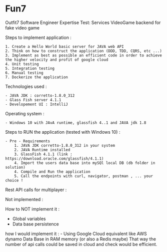 # Fun7
Outfit7 Software Engineer Expertise Test: Services
VideoGame backend for fake video game

Steps to implement application :

    1. Create a Hello World basic server for JAVA web API
    2. Think on how to construct the application (DDD, TDD, CQRS, etc ...)
    3. Implement as best as possible an efficient code in order to achieve the higher velocity and profit of google cloud
    4. Unit testing
    5. Integration testing
    6. Manual testing
    7. Dockerize the application

Technologies used :

    - JAVA JDK : corretto-1.8.0_312
    - Glass Fish server 4.1.1
    - Developement UI : IntelliJ

Operating system :

    - Windows 10 with JAvA runtime, glassfish 4..1 and JAVA jdk 1.8

Steps to RUN the application (tested with Windows 10) :

    - Pre - Requirements
        1. JAVA JDK corretto-1.8.0_312 in your system
        2. JAVA Runtime installed
        3. GlassFish 4.1.1 (link : https://download.oracle.com/glassfish/4.1.1)
        4. Import the users data base into mySQl local DB (db folder in solution)
        4. Compile and Run the application
        5. Call the endpoints with curl, navigator, postman , ... your choice !

Rest API calls for multiplayer :

Not implemented :

How to NOT implement it :
 - Global variables
 - Data base persistence

how I would implement it :
    - Using Google Cloud equivalent like AWS dynamo Data Base in RAM memory (or also a Redis maybe)
      That way the number of api calls could be saved in cloud and check would be efficient.
